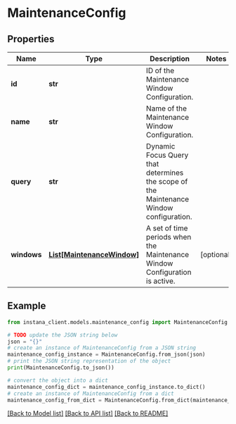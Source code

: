 # MaintenanceConfig


## Properties

Name | Type | Description | Notes
------------ | ------------- | ------------- | -------------
**id** | **str** | ID of the Maintenance Window Configuration. | 
**name** | **str** | Name of the Maintenance Window Configuration. | 
**query** | **str** | Dynamic Focus Query that determines the scope of the Maintenance Window configuration. | 
**windows** | [**List[MaintenanceWindow]**](MaintenanceWindow.md) | A set of time periods when the Maintenance Window Configuration is active. | [optional] 

## Example

```python
from instana_client.models.maintenance_config import MaintenanceConfig

# TODO update the JSON string below
json = "{}"
# create an instance of MaintenanceConfig from a JSON string
maintenance_config_instance = MaintenanceConfig.from_json(json)
# print the JSON string representation of the object
print(MaintenanceConfig.to_json())

# convert the object into a dict
maintenance_config_dict = maintenance_config_instance.to_dict()
# create an instance of MaintenanceConfig from a dict
maintenance_config_from_dict = MaintenanceConfig.from_dict(maintenance_config_dict)
```
[[Back to Model list]](../README.md#documentation-for-models) [[Back to API list]](../README.md#documentation-for-api-endpoints) [[Back to README]](../README.md)


